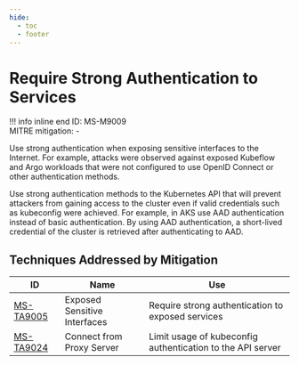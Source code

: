 ```yaml
---
hide:
  - toc
  - footer
---
```


# Require Strong Authentication to Services

!!! info inline end
    ID: MS-M9009<br>
    MITRE mitigation: -


Use strong authentication when exposing sensitive interfaces to the Internet. For example, attacks were observed against exposed Kubeflow and Argo workloads that were not configured to use OpenID Connect or other authentication methods.


Use strong authentication methods to the Kubernetes API that will prevent attackers from gaining access to the cluster even if valid credentials such as kubeconfig were achieved. For example, in AKS use AAD authentication instead of basic authentication. By using AAD authentication, a short-lived credential of the cluster is retrieved after authenticating to AAD.

## Techniques Addressed by Mitigation

|ID|Name|Use|
|--|----------|-----------|
|[MS-TA9005](../techniques/Exposed%20sensitive%20interfaces.md)|Exposed Sensitive Interfaces|Require strong authentication to exposed services|
|[MS-TA9024](../techniques/Connect%20from%20Proxy%20server.md)|Connect from Proxy Server|Limit usage of kubeconfig authentication to the API server|